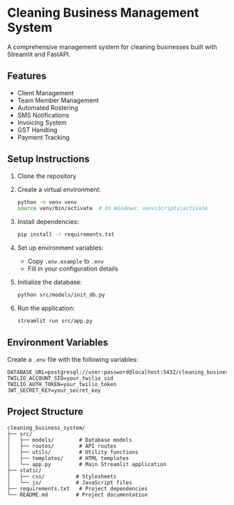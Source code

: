 # Cleaning Business Management System

A comprehensive management system for cleaning businesses built with Streamlit and FastAPI.

## Features

- Client Management
- Team Member Management
- Automated Rostering
- SMS Notifications
- Invoicing System
- GST Handling
- Payment Tracking

## Setup Instructions

1. Clone the repository
2. Create a virtual environment:
   ```bash
   python -m venv venv
   source venv/bin/activate  # On Windows: venv\Scripts\activate
   ```
3. Install dependencies:
   ```bash
   pip install -r requirements.txt
   ```
4. Set up environment variables:
   - Copy `.env.example` to `.env`
   - Fill in your configuration details

5. Initialize the database:
   ```bash
   python src/models/init_db.py
   ```

6. Run the application:
   ```bash
   streamlit run src/app.py
   ```

## Environment Variables

Create a `.env` file with the following variables:

```
DATABASE_URL=postgresql://user:password@localhost:5432/cleaning_business
TWILIO_ACCOUNT_SID=your_twilio_sid
TWILIO_AUTH_TOKEN=your_twilio_token
JWT_SECRET_KEY=your_secret_key
```

## Project Structure

```
cleaning_business_system/
├── src/
│   ├── models/        # Database models
│   ├── routes/        # API routes
│   ├── utils/         # Utility functions
│   ├── templates/     # HTML templates
│   └── app.py         # Main Streamlit application
├── static/
│   ├── css/          # Stylesheets
│   └── js/           # JavaScript files
├── requirements.txt   # Project dependencies
└── README.md         # Project documentation
```
